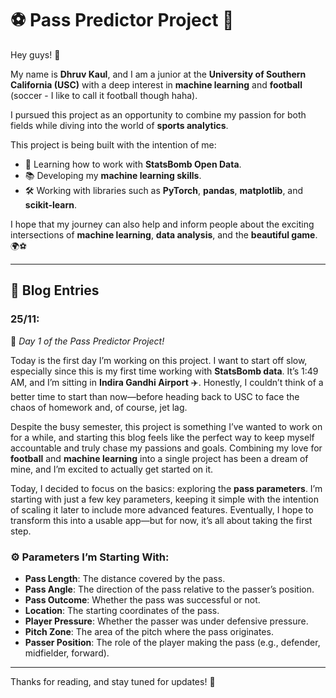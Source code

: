 # ⚽ Pass Predictor Project 🚀  

Hey guys! 👋  

My name is **Dhruv Kaul**, and I am a junior at the **University of Southern California (USC)** with a deep interest in **machine learning** and **football** (soccer - I like to call it football though haha).  

I pursued this project as an opportunity to combine my passion for both fields while diving into the world of **sports analytics**.  

This project is being built with the intention of me:  
- 🎯 Learning how to work with **StatsBomb Open Data**.  
- 📚 Developing my **machine learning skills**.  
- 🛠️ Working with libraries such as **PyTorch**, **pandas**, **matplotlib**, and **scikit-learn**.  

I hope that my journey can also help and inform people about the exciting intersections of **machine learning**, **data analysis**, and the **beautiful game**. 🌍⚽  

---

## 📝 Blog Entries  

### **25/11:**  
🚀 *Day 1 of the Pass Predictor Project!*  

Today is the first day I’m working on this project. I want to start off slow, especially since this is my first time working with **StatsBomb data**. It’s 1:49 AM, and I’m sitting in **Indira Gandhi Airport** ✈️. Honestly, I couldn’t think of a better time to start than now—before heading back to USC to face the chaos of homework and, of course, jet lag.  

Despite the busy semester, this project is something I’ve wanted to work on for a while, and starting this blog feels like the perfect way to keep myself accountable and truly chase my passions and goals. Combining my love for **football** and **machine learning** into a single project has been a dream of mine, and I’m excited to actually get started on it.  

Today, I decided to focus on the basics: exploring the **pass parameters**. I’m starting with just a few key parameters, keeping it simple with the intention of scaling it later to include more advanced features. Eventually, I hope to transform this into a usable app—but for now, it’s all about taking the first step.  

### ⚙️ Parameters I’m Starting With:
- **Pass Length**: The distance covered by the pass.  
- **Pass Angle**: The direction of the pass relative to the passer’s position.  
- **Pass Outcome**: Whether the pass was successful or not.  
- **Location**: The starting coordinates of the pass.  
- **Player Pressure**: Whether the passer was under defensive pressure.  
- **Pitch Zone**: The area of the pitch where the pass originates.  
- **Passer Position**: The role of the player making the pass (e.g., defender, midfielder, forward).  

---

Thanks for reading, and stay tuned for updates! 🎉  
